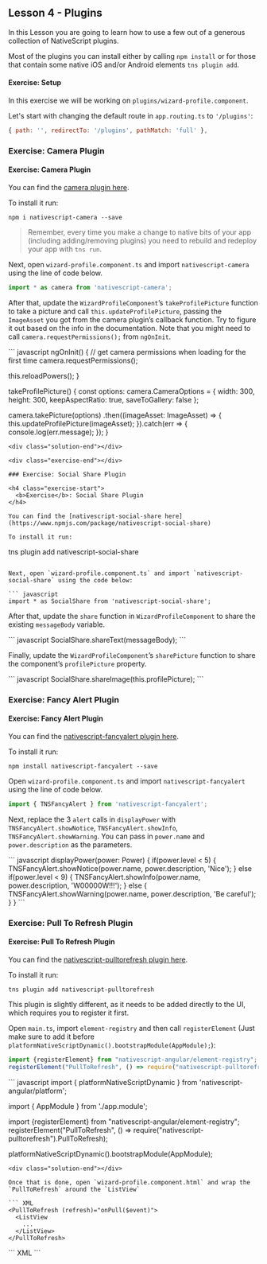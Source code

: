 ## Lesson 4 - Plugins

In this Lesson you are going to learn how to use a few out of a generous collection of NativeScript plugins.

Most of the plugins you can install either by calling `npm install` or for those that contain some native iOS and/or Android elements `tns plugin add`.


<h4 class="exercise-start">
  <b>Exercise</b>: Setup
</h4>

In this exercise we will be working on `plugins/wizard-profile.component`.

Let's start with changing the default route in `app.routing.ts` to `'/plugins'`:

``` javascript
{ path: '', redirectTo: '/plugins', pathMatch: 'full' },
````

<div class="exercise-end"></div>

### Exercise: Camera Plugin

<h4 class="exercise-start">
  <b>Exercise</b>: Camera Plugin
</h4>

You can find the [camera plugin here](https://docs.nativescript.org/angular/code-samples/camera).

To install it run:

```
npm i nativescript-camera --save
```

> Remember, every time you make a change to native bits of your app (including adding/removing plugins) you need to rebuild and redeploy your app with `tns run`.

Next, open `wizard-profile.component.ts` and import `nativescript-camera` using the line of code below.

``` javascript
import * as camera from 'nativescript-camera';
```

After that, update the `WizardProfileComponent`’s `takeProfilePicture` function to take a picture and call `this.updateProfilePicture`, passing the `ImageAsset` you got from the camera plugin’s callback function.
Try to figure it out based on the info in the documentation. 
Note that you might need to call `camera.requestPermissions();` from `ngOnInit`.

<div class="solution-start"></div>
``` javascript
ngOnInit() {
  // get camera permissions when loading for the first time
  camera.requestPermissions();

  this.reloadPowers();
}

takeProfilePicture() {
  const options: camera.CameraOptions = {
    width: 300,
    height: 300,
    keepAspectRatio: true,
    saveToGallery: false
  };

  camera.takePicture(options)
  .then((imageAsset: ImageAsset) => {
    this.updateProfilePicture(imageAsset);
  }).catch(err => {
    console.log(err.message);
  });
}
```
<div class="solution-end"></div>

<div class="exercise-end"></div>

### Exercise: Social Share Plugin

<h4 class="exercise-start">
  <b>Exercise</b>: Social Share Plugin
</h4>

You can find the [nativescript-social-share here](https://www.npmjs.com/package/nativescript-social-share)

To install it run:

```
tns plugin add nativescript-social-share
```

Next, open `wizard-profile.component.ts` and import `nativescript-social-share` using the code below:

``` javascript
import * as SocialShare from 'nativescript-social-share';
```

After that, update the `share` function in `WizardProfileComponent` to share the existing `messageBody` variable.

<div class="solution-start"></div>
``` javascript
SocialShare.shareText(messageBody);
```
<div class="solution-end"></div>

Finally, update the `WizardProfileComponent`’s `sharePicture` function to share the component’s `profilePicture` property.

<div class="solution-start"></div>
``` javascript
SocialShare.shareImage(this.profilePicture);
```
<div class="solution-end"></div>


<div class="exercise-end"></div>

### Exercise: Fancy Alert Plugin

<h4 class="exercise-start">
  <b>Exercise</b>: Fancy Alert Plugin
</h4>

You can find the [nativescript-fancyalert plugin here](https://www.npmjs.com/package/nativescript-fancyalert).

To install it run:

```
npm install nativescript-fancyalert --save
```

Open `wizard-profile.component.ts` and import `nativescript-fancyalert` using the line of code below.

``` javascript
import { TNSFancyAlert } from 'nativescript-fancyalert';
```

Next, replace the 3 `alert` calls in `displayPower` with `TNSFancyAlert.showNotice`, `TNSFancyAlert.showInfo`, `TNSFancyAlert.showWarning`.
You can pass in `power.name` and `power.description` as the parameters.

<div class="solution-start"></div>
``` javascript
displayPower(power: Power) {
  if(power.level < 5) {
    TNSFancyAlert.showNotice(power.name, power.description, 'Nice');
  } else if(power.level < 9) {
    TNSFancyAlert.showInfo(power.name, power.description, 'W00000W!!!');
  } else {
    TNSFancyAlert.showWarning(power.name, power.description, 'Be careful');
  }
}
```
<div class="solution-end"></div>


<div class="exercise-end"></div>

### Exercise: Pull To Refresh Plugin

<h4 class="exercise-start">
  <b>Exercise</b>: Pull To Refresh Plugin
</h4>

<!--main.ts
import {registerElement} from "nativescript-angular/element-registry";
registerElement("PullToRefresh", () => require("nativescript-pulltorefresh").PullToRefresh);-->

You can find the [nativescript-pulltorefresh plugin here](https://www.npmjs.com/package/nativescript-pulltorefresh).

To install it run:

```
tns plugin add nativescript-pulltorefresh
```

This plugin is slightly different, as it needs to be added directly to the UI, which requires you to register it first.

Open `main.ts`, import `element-registry` and then call `registerElement` (Just make sure to add it before `platformNativeScriptDynamic().bootstrapModule(AppModule);`):

``` javascript
import {registerElement} from "nativescript-angular/element-registry";
registerElement("PullToRefresh", () => require("nativescript-pulltorefresh").PullToRefresh);
```

<div class="solution-start"></div>
``` javascript
import { platformNativeScriptDynamic } from 'nativescript-angular/platform';

import { AppModule } from './app.module';

import {registerElement} from "nativescript-angular/element-registry";
registerElement("PullToRefresh", () => require("nativescript-pulltorefresh").PullToRefresh);

platformNativeScriptDynamic().bootstrapModule(AppModule);
```
<div class="solution-end"></div>

Once that is done, open `wizard-profile.component.html` and wrap the `PullToRefresh` around the `ListView`

``` XML
<PullToRefresh (refresh)="onPull($event)">
  <ListView 
    ...
  </ListView>
</PullToRefresh>
```

<div class="solution-start"></div>
``` XML
<PullToRefresh (refresh)="onPull($event)">
  <ListView [items]="powers" class="list-group" (itemTap)="onPowerTap($event)">
    <template let-power="item">
      <StackLayout>
        <Label [text]="power.name + ': ' + power.level" class="list-group-item"></Label>
      </StackLayout>
    </template>
  </ListView>
</PullToRefresh>
```
<div class="solution-end"></div>


<div class="exercise-end"></div>
